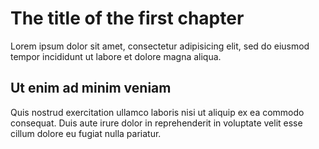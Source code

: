 # The title of the first chapter #

Lorem ipsum dolor sit amet, consectetur adipisicing elit, sed do eiusmod tempor incididunt ut labore et dolore magna aliqua.

## Ut enim ad minim veniam ##

Quis nostrud exercitation ullamco laboris nisi ut aliquip ex ea commodo consequat. Duis aute irure dolor in reprehenderit in voluptate velit esse cillum dolore eu fugiat nulla pariatur.
